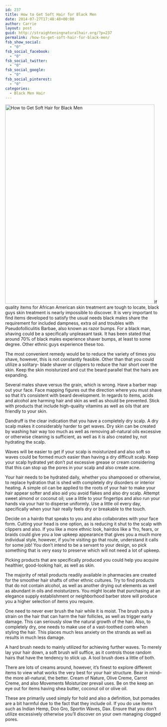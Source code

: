 ```yaml
---
id: 237
title: How to Get Soft Hair for Black Men
date: 2014-07-27T17:48:48+00:00
author: Carrie
layout: post
guid: http://straighteningnaturalhair.org/?p=237
permalink: /how-to-get-soft-hair-for-black-men/
fsb_show_social:
  - "0"
fsb_social_facebook:
  - "0"
fsb_social_twitter:
  - "0"
fsb_social_google:
  - "0"
fsb_social_pinterest:
  - "0"
categories:
  - Black Men Hair
---
```

<img class="aligncenter size-full wp-image-238" src="http://straighteningnaturalhair.org/wp-content/uploads/2015/01/9515623390_d806d80ecd_z.jpg" alt="How to Get Soft Hair for Black Men" width="480" height="640" srcset="http://straighteningnaturalhair.org/wp-content/uploads/2015/01/9515623390_d806d80ecd_z.jpg 480w, http://straighteningnaturalhair.org/wp-content/uploads/2015/01/9515623390_d806d80ecd_z-225x300.jpg 225w" sizes="(max-width: 480px) 100vw, 480px" />If quality items for African American skin treatment are tough to locate, black guys skin treatment is nearly impossible to discover. It is very important to find items developed to satisfy the usual needs black males share the requirement for included dampness, extra oil and troubles with Pseudofolliculitis Barbae, also known as razor bumps. For a black man, shaving could be a specifically unpleasant task. It has been stated that around 70% of black males experience shaver bumps, at least to some degree. Other ethnic guys experience these too.<!--more-->

The most convenient remedy would be to reduce the variety of times you shave, however, this is not constantly feasible. Other than that you could utilize a solitary- blade shaver or clippers to reduce the hair short over the skin. Keep the skin moisturized and cut the beard parallel that the hairs are expanding.

Several males shave versus the grain, which is wrong. Have a barber map out your face. Face mapping figures out the direction where you must shave so that it&#8217;s consistent with beard development. In regards to items, acids and alcohol are harming hair and skin as well as should be prevented. Stick with products that include high-quality vitamins as well as oils that are friendly to your skin.

Dandruff is the clear indication that you have a completely dry scalp. A dry scalp makes it considerably harder to get waves. Dry skin can be created by washing hair way too much as well as removing all-natural oils excessive or otherwise cleaning is sufficient, as well as it is also created by, not hydrating the scalp.

Waves will be easier to get if your scalp is moisturized and also soft so waves could be formed much easier than having a dry difficult scalp. Keep your scalp hydrated yet don&#8217;t put excessive grease or cream considering that this can stop up the pores in your scalp and also create acne.

Your hair needs to be hydrated daily, whether you shampooed or otherwise, to replace hydration that is shed with completely dry disorders or interior heating. A simple oil can be applied to the roots of your hair to make your hair appear softer and also aid you avoid flakes and also dry scalp. Attempt sweet almond or coconut oil; use a little to your fingertips and also run your hands via your hair to disperse uniformly. Use a little oil every day, specifically when your hair really feels dry or breakable to the touch.

Decide on a hairdo that speaks to you and also collaborates with your face form. Cutting your head is one option, as is reducing it shut to the scalp with clippers and also. If you like a more ethnic look, hairdos like a &#8216;fro, fears, or braids could give you a low upkeep appearance that gives you a much more individual style, however, if you&#8217;re visiting go that route, understand it calls for some job! You don&#8217;t intend to be a servant to your design, so pick something that is very easy to preserve which will not need a lot of upkeep.
  
Picking products that are specifically produced you could help you acquire healthier, good-looking hair, as well as skin.

The majority of retail products readily available in pharmacies are created for the smoother hair shafts of other ethnic cultures. Try to find products that do not contain alcohol, as well as another drying out elements as well as abundant in oils and moisturizers. You might locate that purchasing at an elegance supply establishment or neighborhood barber store will produce you a higher selection of items you require.

One need to never ever brush the hair while it is moist. The brush puts a strain on the hair that can harm the hair follicles, as well as trigger early damage. This can seriously slow the natural growth of the hair. Also, to completely dry, one needs to make use of a vast-toothed comb when styling the hair. This places much less anxiety on the strands as well as results in much less damage.

A hard brush needs to mainly utilized for achieving further waves. To merely lay your hair down, a soft brush will suffice, as it controls those random hairs that have the tendency to stick up. A tool brush does a little of both.

There are lots of creams around, however, it&#8217;s finest to explore different items to view what works the very best for your hair structure. Bear in mind&#8211; the more all-natural, the better. Cream of Nature, Olive Creme, Carrot Creme, and also Movements Moisturizer prevail uses. Be on the keep an eye out for items having shea butter, coconut oil or olive oil.

These are primarily used simply for hold and also a definition, but pomades are a bit harmful due to the fact that they include oil. If you do use items such as Indian Hemp, Doo Gro, Sportin Waves, Dax. Ensure that you don&#8217;t utilize excessively otherwise you&#8217;ll discover on your own managing clogged pores.